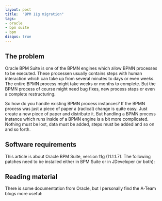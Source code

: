 ```yaml
---
layout: post
title:  "BPM 11g migration"
tags:
- oracle
- bpm suite
- bpm
disqus: true
---
```

## The problem

Oracle BPM Suite is one of the BPMN engines which allow BPMN processes to be executed. These processen usually contains steps with human interaction which can take up from several minutes to days or even weeks. The entire BPMN process might take weeks or months to complete. But the BPMN process of course might need bug fixes, new process staps or even a complete restructuring.

So how do you handle existing BPMN process instances? If the BPMN process was just a piece of paper a (radical) change is quite easy. Just create a new piece of paper and distribute it. But handling a BPMN process instance which runs inside of a BPMN engine is a bit more complicated. Nothing must be lost, data must be added, steps must be added and so on and so forth.

## Software requirements

This article is about Oracle BPM Suite, version 11g (11.1.1.7). The following patches need to be installed either in BPM Suite or in JDeveloper (or both):

## Reading material

There is some documentation from Oracle, but I personally find the A-Team blogs more useful:

